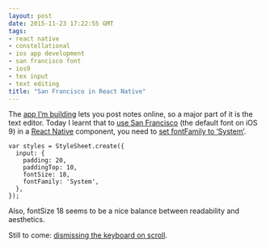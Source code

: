 ```yaml
---
layout: post
date: 2015-11-23 17:22:55 GMT
tags:
- react native
- constellational
- ios app development
- san francisco font
- ios9
- tex input
- text editing
title: "San Francisco in React Native"
---
```

The [app I’m building](http://github.com/constellational) lets you post notes online, so a major part of it is the text editor. Today I learnt that to [use San Francisco](https://github.com/facebook/react-native/issues/1611) (the default font on iOS 9) in a [React Native](http://facebook.github.io/react-native/) component, you need to [set fontFamily to ‘System’](https://github.com/constellational/iOS/issues/48).

    var styles = StyleSheet.create({
      input: {
        padding: 20,
        paddingTop: 10,
        fontSize: 18,
        fontFamily: 'System',
      },
    });
    
Also, fontSize 18 seems to be a nice balance between readability and aesthetics.

Still to come: [dismissing the keyboard on scroll](https://github.com/constellational/iOS/issues/47).
